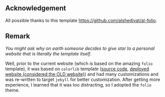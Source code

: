 ## Acknowledgement
All possible thanks to this template https://github.com/alshedivat/al-folio. 


## Remark
*You might ask why on earth someone decides to give star to a personal website that is literally the template itself*.

Well, prior to the current website (which is based on the amazing `folio` template), it was based on `colorlib` template ([source code](https://github.com/nikronic/colorlib-template), [deployed website (considered the OLD website)](https://www.nikronic.com/colorlib-template/)) and had many customizations and was re-written to target `jekyll` for better customization. After getting more experience, I learned that it was too distracting, so I adopted the `folio` theme.

